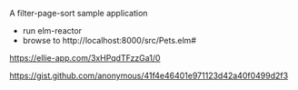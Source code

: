 A filter-page-sort sample application

* run elm-reactor
* browse to http://localhost:8000/src/Pets.elm#


https://ellie-app.com/3xHPqdTFzzGa1/0

https://gist.github.com/anonymous/41f4e46401e971123d42a40f0499d2f3
